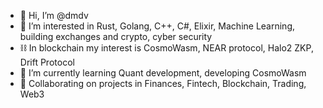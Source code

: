 - 👋 Hi, I’m @dmdv
- 👀 I’m interested in Rust, Golang, C++, C#, Elixir, Machine Learning, building exchanges and crypto, cyber security
- ⛓️ In blockchain my interest is CosmoWasm, NEAR protocol, Halo2 ZKP, Drift Protocol
- 🌱 I’m currently learning Quant development, developing CosmoWasm
- 💞️ Collaborating on projects in Finances, Fintech, Blockchain, Trading, Web3

<!---
Dmdv/Dmdv is a ✨ special ✨ repository because its `README.md` (this file) appears on your GitHub profile.
You can click the Preview link to take a look at your changes.
--->
